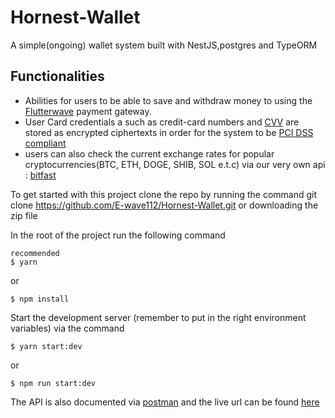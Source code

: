 # Hornest-Wallet
A simple(ongoing) wallet system built with NestJS,postgres and TypeORM

## Functionalities
- Abilities for users to be able to save and withdraw money to using the [Flutterwave](https://flutterwave.com/us/) payment gateway.
- User Card credentials a such as credit-card numbers and [CVV](https://www.idfcfirstbank.com/cvv.html) are stored as encrypted ciphertexts in order for the system to be [PCI DSS compliant](https://en.wikipedia.org/wiki/Payment_Card_Industry_Data_Security_Standard)
- users can also check the current exchange rates for popular cryptocurrencies(BTC, ETH, DOGE, SHIB, SOL e.t.c) via our very own api : [bitfast](https://github.com/E-wave112/bitfast_2.0)

To get started with this project clone the repo by running the command git clone https://github.com/E-wave112/Hornest-Wallet.git or downloading the zip file

In the root of the project run the following command

```
recommended
$ yarn
```

or
```
$ npm install
```
Start the development server (remember to put in the right environment variables) via the command

```
$ yarn start:dev
```
or

```
$ npm run start:dev
```

The API is also documented via [postman](https://documenter.getpostman.com/view/11690328/UVe9S9cc)  and the live url can be found [here](https://hornest-api.herokuapp.com/api/v1)

